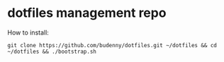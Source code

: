 # dotfiles management repo

How to install:

```git clone https://github.com/budenny/dotfiles.git ~/dotfiles && cd ~/dotfiles && ./bootstrap.sh```
